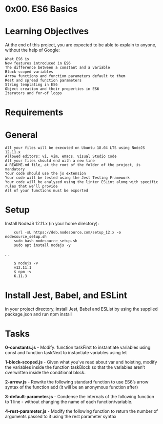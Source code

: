 # 0x00. ES6 Basics
# Learning Objectives
At the end of this project, you are expected to be able to explain to anyone, without the help of Google:

    What ES6 is
    New features introduced in ES6
    The difference between a constant and a variable
    Block-scoped variables
    Arrow functions and function parameters default to them
    Rest and spread function parameters
    String templating in ES6
    Object creation and their properties in ES6
    Iterators and for-of loops
# Requirements
# General
    All your files will be executed on Ubuntu 18.04 LTS using NodeJS 12.11.x
    Allowed editors: vi, vim, emacs, Visual Studio Code
    All your files should end with a new line
    A README.md file, at the root of the folder of the project, is mandatory
    Your code should use the js extension
    Your code will be tested using the Jest Testing Framework
    Your code will be analyzed using the linter ESLint along with specific rules that we’ll provide
    All of your functions must be exported
# Setup
Install NodeJS 12.11.x
(in your home directory):

        curl -sL https://deb.nodesource.com/setup_12.x -o nodesource_setup.sh
        sudo bash nodesource_setup.sh
        sudo apt install nodejs -y
.                                                                                     .

        $ nodejs -v
        v12.11.1
        $ npm -v
        6.11.3
# Install Jest, Babel, and ESLint
in your project directory, install Jest, Babel and ESList by using the supplied package.json and run npm install

# Tasks
<strong>0-constants.js</strong> - Modify: function taskFirst to instantiate variables using const and function taskNext to instantiate variables using let

<strong>1-block-scoped.js</strong> - Given what you’ve read about var and hoisting, modify the variables inside the function taskBlock so that the variables aren’t overwritten inside the conditional block.

<strong>2-arrow.js</strong> - Rewrite the following standard function to use ES6’s arrow syntax of the function add (it will be an anonymous function after)

<strong>3-default-parameter.js</strong> - Condense the internals of the following function to 1 line - without changing the name of each function/variable.

<strong>4-rest-parameter.js</strong> - Modify the following function to return the number of arguments passed to it using the rest parameter syntax